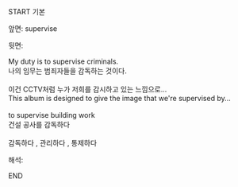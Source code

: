 START
기본

앞면:
supervise


뒷면:
<div>My duty is to supervise criminals. </div><div><div>나의 임무는 범죄자들을 감독하는 것이다.</div></div><div><br></div><div><div><div>이건 CCTV처럼 누가 저희를 감시하고 있는 느낌으로...</div></div><div><div>This album is designed to give the image that we're supervised by...</div></div></div><div><br></div><div><div>to supervise building work </div><div>건설 공사를 감독하다</div></div><div><br></div><div>감독하다 , 관리하다 , 통제하다</div>


해석:

END